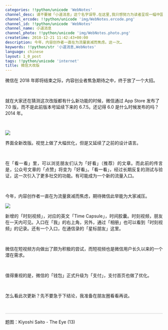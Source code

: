 ```yaml
---
categories: !!python/unicode 'WebNotes'
channel_desc: 请不要被「小道消息」这个名字误导.在这里,我只想努力为读者呈现一幅中国互联网的清明上河图.
channel_ercode: !!python/unicode 'img/WebNotes.ercode.png'
channel_id: !!python/unicode 'WebNotes'
channel_name: 小道消息
channel_photo: !!python/unicode 'img/WebNotes.photo.png'
createtime: 2018-12-21 11:42:43+00:00
description: 今年，内容创作者一直在为流量衰减而焦虑。这一次…
keywords: !!python/str '小道消息,WebNotes'
language: chinese
layout: 1_0_post
tags: !!python/unicode 'internet'
title: 微信大改版
---
```

<div class="rich_media_content" id="js_content">
<p style="white-space: normal;">
         微信在 2018 年即将结束之际，内容创业者焦急期待之中，终于放了一个大招。
        </p>
<p style="white-space: normal;">
<br/>
</p>
<p style="white-space: normal;">
         就在大家还在猜测这次改版都有什么新功能的时候，微信通过 App Store 发布了 7.0 版，而不是此前版本号延续下来的 6.7.5。还记得 6.0 是什么时候发布的吗？2014 年。
        </p>
<p style="white-space: normal;">
<br/>
</p>
<p>
<img class="" data-copyright="0" data-ratio="1.191111111111111" data-s="300,640" data-src="" data-type="jpeg" data-w="1125" src="{{ '/img/ow5rEn8QGlFUMv8PFenOt49KXFku7ISl9SZDnaf6O0FeRibCibl6KxgEkLVyckNZ45XqqH4fpdrYQYcYxFasjcIg.jpeg' | prepend: site.img | replace: '//','/' }}" style=""/>
</p>
<p style="text-align: justify;">
         界面全新改版。视觉上做了大幅优化，但是又延续了之前的设计语言。
        </p>
<p style="text-align: justify;">
<br/>
</p>
<p style="text-align: justify;">
         在「看一看」里，可以浏览朋友们认为「好看」（推荐）的文章。而此前的传言是，公众号文章的「点赞」将变为「好看」。「看一看」，经过长期反复的测试与验证，这一次引入了更多社交的功能。有可能成为一个新的流量入口。
        </p>
<p style="text-align: justify;">
<br/>
</p>
<p style="text-align: justify;">
         今年，内容创作者一直在为流量衰减而焦虑，期待微信此举能为大家减压。
        </p>
<p>
<img class="" data-copyright="0" data-ratio="1.1297777777777778" data-s="300,640" data-src="" data-type="jpeg" data-w="1125" src="{{ '/img/ow5rEn8QGlFUMv8PFenOt49KXFku7ISlbmyOlBicwlm5m7gdLEibBq9wuHv1JwbwVT3J9j9cHBrkTzh6KVsy5eSA.jpeg' | prepend: site.img | replace: '//','/' }}" style=""/>
</p>
<p style="white-space: normal;text-align: justify;">
<span style="text-align: justify;">
          新增的「时刻视频」，对应的英文「Time Capsule」，时间胶囊。时刻视频，朋友在一天内可见。入口在「我」的右上角，另外，通过「相册」也可以看到「时刻视频」的记录。还有一个入口，在通信录的「星标朋友」这里。
         </span>
</p>
<p style="white-space: normal;text-align: justify;">
<span style="text-align: justify;">
<br/>
</span>
</p>
<p style="white-space: normal;text-align: justify;">
<span style="text-align: justify;">
          微信在短视频方向做出了颇为积极的尝试，而短视频也是微信用户长久以来的一个潜在需求。
         </span>
</p>
<p style="white-space: normal;text-align: justify;">
<span style="text-align: justify;">
<br/>
</span>
</p>
<p style="text-align: justify;white-space: normal;">
         值得重视的是，微信的「钱包」正式升级为「支付」，支付首页也做了优化。
        </p>
<p style="white-space: normal;text-align: justify;">
<span style="text-align: justify;">
<br/>
</span>
</p>
<p style="text-align: justify;white-space: normal;">
         怎么看此次更新？先不要急于下结论，我准备在朋友圈看看再说。
        </p>
<p style="text-align: justify;white-space: normal;">
<br/>
</p>
<hr style="margin-top: 1em;margin-bottom: 1em;white-space: normal;max-width: 100%;font-family: Lato, Helvetica, Arial, freesans, clean, sans-serif;border-right-width: 0px;border-bottom-width: 0px;border-left-width: 0px;border-top-style: solid;border-top-color: rgb(234, 234, 234);height: 1px;color: rgb(51, 51, 51);font-size: 15px;box-sizing: border-box !important;word-wrap: break-word !important;"/>
<p>
         题图：Kiyoshi Saito - The Eye (13)
         <br/>
</p>
</div>